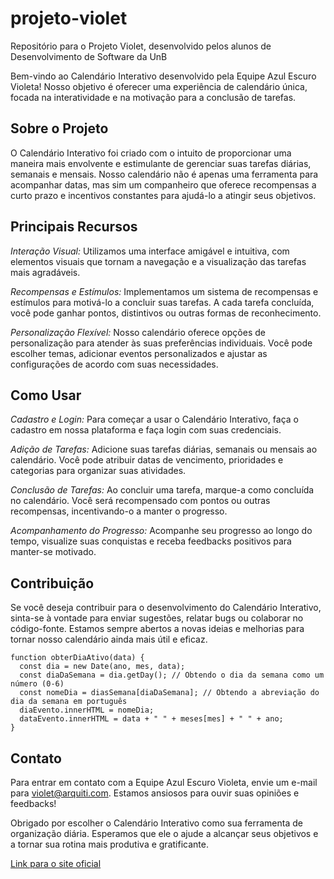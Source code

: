 # projeto-violet
Repositório para o Projeto Violet, desenvolvido pelos alunos de Desenvolvimento de Software da UnB


Bem-vindo ao Calendário Interativo desenvolvido pela Equipe Azul Escuro Violeta! Nosso objetivo é oferecer uma experiência de calendário única, focada na interatividade e na motivação para a conclusão de tarefas.

## Sobre o Projeto
O Calendário Interativo foi criado com o intuito de proporcionar uma maneira mais envolvente e estimulante de gerenciar suas tarefas diárias, semanais e mensais. Nosso calendário não é apenas uma ferramenta para acompanhar datas, mas sim um companheiro que oferece recompensas a curto prazo e incentivos constantes para ajudá-lo a atingir seus objetivos.

## Principais Recursos
*Interação Visual:* Utilizamos uma interface amigável e intuitiva, com elementos visuais que tornam a navegação e a visualização das tarefas mais agradáveis.

*Recompensas e Estímulos:* Implementamos um sistema de recompensas e estímulos para motivá-lo a concluir suas tarefas. A cada tarefa concluída, você pode ganhar pontos, distintivos ou outras formas de reconhecimento.

*Personalização Flexível:* Nosso calendário oferece opções de personalização para atender às suas preferências individuais. Você pode escolher temas, adicionar eventos personalizados e ajustar as configurações de acordo com suas necessidades.

## Como Usar
*Cadastro e Login:* Para começar a usar o Calendário Interativo, faça o cadastro em nossa plataforma e faça login com suas credenciais.

*Adição de Tarefas:* Adicione suas tarefas diárias, semanais ou mensais ao calendário. Você pode atribuir datas de vencimento, prioridades e categorias para organizar suas atividades.

*Conclusão de Tarefas:* Ao concluir uma tarefa, marque-a como concluída no calendário. Você será recompensado com pontos ou outras recompensas, incentivando-o a manter o progresso.

*Acompanhamento do Progresso:* Acompanhe seu progresso ao longo do tempo, visualize suas conquistas e receba feedbacks positivos para manter-se motivado.

## Contribuição
Se você deseja contribuir para o desenvolvimento do Calendário Interativo, sinta-se à vontade para enviar sugestões, relatar bugs ou colaborar no código-fonte. Estamos sempre abertos a novas ideias e melhorias para tornar nosso calendário ainda mais útil e eficaz.

```
function obterDiaAtivo(data) {
  const dia = new Date(ano, mes, data);
  const diaDaSemana = dia.getDay(); // Obtendo o dia da semana como um número (0-6)
  const nomeDia = diasSemana[diaDaSemana]; // Obtendo a abreviação do dia da semana em português
  diaEvento.innerHTML = nomeDia;
  dataEvento.innerHTML = data + " " + meses[mes] + " " + ano;
}
```



## Contato
Para entrar em contato com a Equipe Azul Escuro Violeta, envie um e-mail para violet@arquiti.com. Estamos ansiosos para ouvir suas opiniões e feedbacks!

Obrigado por escolher o Calendário Interativo como sua ferramenta de organização diária. Esperamos que ele o ajude a alcançar seus objetivos e a tornar sua rotina mais produtiva e gratificante.

[Link para o site oficial](https://violet.arquiti.com)